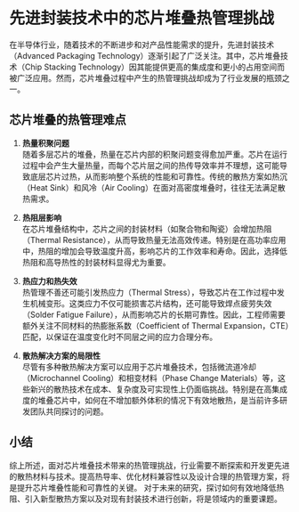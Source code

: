 # 先进封装技术中的芯片堆叠热管理挑战

在半导体行业，随着技术的不断进步和对产品性能需求的提升，先进封装技术（Advanced Packaging Technology）逐渐引起了广泛关注。其中，芯片堆叠技术（Chip Stacking Technology）因其能提供更高的集成度和更小的占用空间而被广泛应用。然而，芯片堆叠过程中产生的热管理挑战却成为了行业发展的瓶颈之一。

## 芯片堆叠的热管理难点

1. **热量积聚问题**  
随着多层芯片的堆叠，热量在芯片内部的积聚问题变得愈加严重。芯片在运行过程中会产生大量热量，而每个芯片层之间的热传导效率并不理想，这可能导致底层芯片过热，从而影响整个系统的性能和可靠性。传统的散热方案如热沉（Heat Sink）和风冷（Air Cooling）在面对高密度堆叠时，往往无法满足散热需求。

2. **热阻层影响**  
在芯片堆叠结构中，芯片之间的封装材料（如聚合物和陶瓷）会增加热阻（Thermal Resistance），从而导致热量无法高效传递。特别是在高功率应用中，热阻的增加会导致温度升高，影响芯片的工作效率和寿命。因此，选择低热阻和高导热性的封装材料显得尤为重要。

3. **热应力和热失效**  
热管理不善还可能引发热应力（Thermal Stress），导致芯片在工作过程中发生机械变形。这类应力不仅可能损害芯片结构，还可能导致焊点疲劳失效（Solder Fatigue Failure），从而影响芯片的长期可靠性。因此，工程师需要额外关注不同材料的热膨胀系数（Coefficient of Thermal Expansion，CTE）匹配，以保证在温度变化时不同层之间的应力合理分布。

4. **散热解决方案的局限性**  
尽管有多种散热解决方案可以应用于芯片堆叠技术，包括微流道冷却（Microchannel Cooling）和相变材料（Phase Change Materials）等，这些新兴的散热技术在成本、复杂度及可实现性上仍面临挑战。特别是在高集成度的堆叠芯片中，如何在不增加额外体积的情况下有效地散热，是当前许多研发团队共同探讨的问题。

## 小结

综上所述，面对芯片堆叠技术带来的热管理挑战，行业需要不断探索和开发更先进的散热材料与技术。提高热导率、优化材料兼容性以及设计合理的热管理方案，将是提升芯片堆叠性能和可靠性的关键。 对于未来的研究，探讨如何有效地降低热阻、引入新型散热方案以及对现有封装技术进行创新，将是领域内的重要课题。